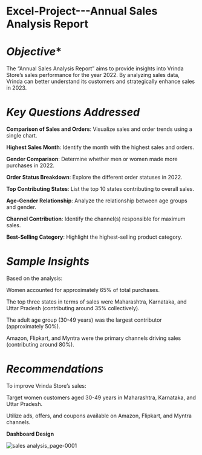# Excel-Project---Annual Sales Analysis Report

# *Objective**

The “Annual Sales Analysis Report” aims to provide insights into Vrinda Store’s sales performance for the year 2022. By analyzing sales data, Vrinda can better understand its customers and strategically enhance sales in 2023.

# *Key Questions Addressed*

**Comparison of Sales and Orders**: Visualize sales and order trends using a single chart.

**Highest Sales Month**: Identify the month with the highest sales and orders.

**Gender Comparison**: Determine whether men or women made more purchases in 2022.

**Order Status Breakdown**: Explore the different order statuses in 2022.

**Top Contributing States**: List the top 10 states contributing to overall sales.

**Age-Gender Relationship**: Analyze the relationship between age groups and gender.

**Channel Contribution**: Identify the channel(s) responsible for maximum sales.

**Best-Selling Category**: Highlight the highest-selling product category.

# *Sample Insights*
Based on the analysis:

Women accounted for approximately 65% of total purchases.

The top three states in terms of sales were Maharashtra, Karnataka, and Uttar Pradesh (contributing around 35% collectively).

The adult age group (30-49 years) was the largest contributor (approximately 50%).

Amazon, Flipkart, and Myntra were the primary channels driving sales (contributing around 80%).


# *Recommendations*

To improve Vrinda Store’s sales:

Target women customers aged 30-49 years in Maharashtra, Karnataka, and Uttar Pradesh.

Utilize ads, offers, and coupons available on Amazon, Flipkart, and Myntra channels.

**Dashboard Design** 

![sales analysis_page-0001](https://github.com/Sagarparkhe/Excel-Project---Annual-Sales-Analysis-Report/assets/171353864/f7302ad2-2b1a-4d44-b09a-ce866e40adf6)
